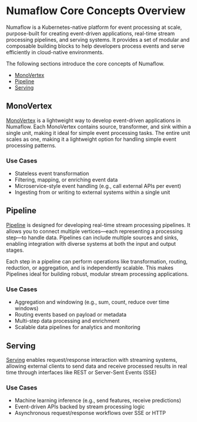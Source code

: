 # Numaflow Core Concepts Overview

Numaflow is a Kubernetes-native platform for event processing at scale, purpose-built for creating event-driven 
applications, real-time stream processing pipelines, and serving systems. It provides a set of modular and composable 
building blocks to help developers process events and serve efficiently in cloud-native environments.

The following sections introduce the core concepts of Numaflow.

* [MonoVertex](#monovertex)
* [Pipeline](#pipeline)
* [Serving](#serving)

## MonoVertex

[MonoVertex](./monovertex.md) is a lightweight way to develop event-driven applications in Numaflow. Each MonoVertex contains source, 
transformer, and sink within a single unit, making it ideal for simple event processing tasks. The entire unit scales as
one, making it a lightweight option for handling simple event processing patterns.

### Use Cases

- Stateless event transformation  
- Filtering, mapping, or enriching event data  
- Microservice-style event handling (e.g., call external APIs per event)  
- Ingesting from or writing to external systems within a single unit  


## Pipeline

[Pipeline](pipeline.md) is designed for developing real-time stream processing pipelines. It allows you to connect multiple vertices—each
representing a processing step—to handle data. Pipelines can include multiple sources and sinks, enabling integration with
diverse systems at both the input and output stages.

Each step in a pipeline can perform operations like transformation, routing, reduction, or aggregation, and is independently
scalable. This makes Pipelines ideal for building robust, modular stream processing applications.

### Use Cases
- Aggregation and windowing (e.g., sum, count, reduce over time windows)  
- Routing events based on payload or metadata  
- Multi-step data processing and enrichment  
- Scalable data pipelines for analytics and monitoring  

## Serving

[Serving](./serving.md) enables request/response interaction with streaming systems, allowing external clients to send data and 
receive processed results in real time through interfaces like REST or Server-Sent Events (SSE)

### Use Cases
- Machine learning inference (e.g., send features, receive predictions)   
- Event-driven APIs backed by stream processing logic  
- Asynchronous request/response workflows over SSE or HTTP
